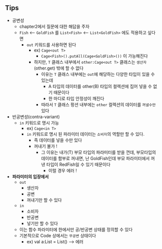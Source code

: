 ## Tips

* 공변성
  * chapter2에서 질문에 대한 해답을 주자
  * `Fish` <-- `GoldFish` 를 `List<Fish>` <-- `List<GoldFish>` 에도 적용하고 싶다면
    * `out` 키워드를 사용하면 된다
      * ex) `Cage<out T>`
        * `Cage<Fish>().putAll(Cage<GoldFish>())` 이 가능해진다
      * 하지만, `T` 클래스 내부에서 `other:Cage<out T>` 클래스는 `생산자` (other.get) 밖에 할 수 없다
        * 이유는 `T` 클래스 내부에는 `out`에 해당하는 다양한 타입이 있을 수 있는데
          * A 타입의 데이터를 other(B) 타입의 컬렉션에 집어 넣을 수 없기 때문이다
          * 한 마디로 타입 안정성이 깨진다
        * 따라서 `T` 클래스 펑션 내부에는 `other` 컬렉션의 데이터를 `꺼낼수만` 있다
* 반공변성(contra-variant)
  * `in` 키워드로 명시 가능
    * ex) `Cage<in T>`
    * `in` 키워드로 명시 된 파라미터 데이터는 `소비자`의 역할만 할 수 있다.
      * 즉 데이터를 넣을 수만 있다
      * 꺼내기 불가 !
        * 그 이유는 내가(T) 부모 타입의 파라미터를 받을 껀데, 부모타입의 데이터를 함부로 꺼내면, 난 GoldFish인데 부모 파라미터에서 꺼낸 타입이 RedFish일 수 있기 때문이다
          * 이럴 경우 에러 !
* **파라미터의 입장에서**
  * `out`
    * 생산자
    * 공변
    * 꺼내기만 할 수 있다
  * `in`
    * 소비자
    * 반공변
    * 넣기만 할 수 있다
  * 이는 함수 파라미터에 한에서만 공/반공변 상태를 정의할 수 있다
  * 기본적으로 Code 상에서는 `무공변` 상태이다
    * ex) val a:List<Fish> = List<GoldFish>() --> 에러

